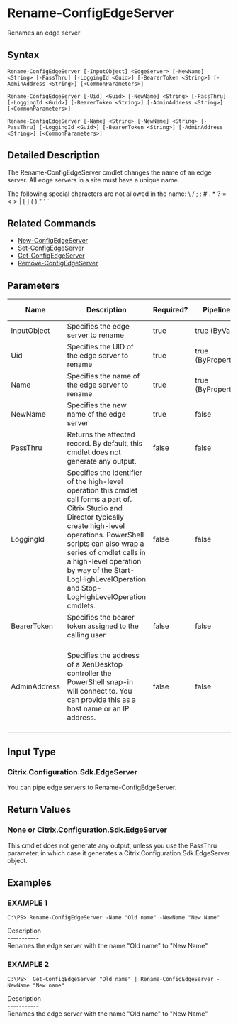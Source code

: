 ﻿# Rename-ConfigEdgeServer

   Renames an edge server

## Syntax
```
Rename-ConfigEdgeServer [-InputObject] <EdgeServer> [-NewName] <String> [-PassThru] [-LoggingId <Guid>] [-BearerToken <String>] [-AdminAddress <String>] [<CommonParameters>]

Rename-ConfigEdgeServer [-Uid] <Guid> [-NewName] <String> [-PassThru] [-LoggingId <Guid>] [-BearerToken <String>] [-AdminAddress <String>] [<CommonParameters>]

Rename-ConfigEdgeServer [-Name] <String> [-NewName] <String> [-PassThru] [-LoggingId <Guid>] [-BearerToken <String>] [-AdminAddress <String>] [<CommonParameters>]
```

## Detailed Description
   The Rename-ConfigEdgeServer cmdlet changes the name of an edge server. All edge servers in a site must have a unique name.

The following special characters are not allowed in the name: \ / ; : # . * ? = < > | [ ] ( ) " ' `

## Related Commands
  * [New-ConfigEdgeServer](New-ConfigEdgeServer.html)
  * [Set-ConfigEdgeServer](Set-ConfigEdgeServer.html)
  * [Get-ConfigEdgeServer](Get-ConfigEdgeServer.html)
  * [Remove-ConfigEdgeServer](Remove-ConfigEdgeServer.html)
## Parameters

| Name   | Description | Required? | Pipeline Input | Default Value |
| --- | --- | --- | --- | --- |
| InputObject | Specifies the edge server to rename | true | true (ByValue) |  |
| Uid | Specifies the UID of the edge server to rename | true | true (ByPropertyName) |  |
| Name | Specifies the name of the edge server to rename | true | true (ByPropertyName) |  |
| NewName | Specifies the new name of the edge server | true | false |  |
| PassThru | Returns the affected record. By default, this cmdlet does not generate any output. | false | false | False |
| LoggingId | Specifies the identifier of the high-level operation this cmdlet call forms a part of. Citrix Studio and Director typically create high-level operations. PowerShell scripts can also wrap a series of cmdlet calls in a high-level operation by way of the Start-LogHighLevelOperation and Stop-LogHighLevelOperation cmdlets. | false | false |  |
| BearerToken | Specifies the bearer token assigned to the calling user | false | false |  |
| AdminAddress | Specifies the address of a XenDesktop controller the PowerShell snap-in will connect to. You can provide this as a host name or an IP address. | false | false | Localhost. Once a value is provided by any cmdlet, this value becomes the default. |

## Input Type
### Citrix.Configuration.Sdk.EdgeServer
   You can pipe edge servers to Rename-ConfigEdgeServer.
## Return Values
### None or Citrix.Configuration.Sdk.EdgeServer
   This cmdlet does not generate any output, unless you use the PassThru parameter, in which case it generates a Citrix.Configuration.Sdk.EdgeServer object.
## Examples

### EXAMPLE 1
```
C:\PS> Rename-ConfigEdgeServer -Name "Old name" -NewName "New Name"
```
   Description<br>-----------<br>Renames the edge server with the name "Old name" to "New Name"
### EXAMPLE 2
```
C:\PS>  Get-ConfigEdgeServer "Old name" | Rename-ConfigEdgeServer -NewName "New name"
```
   Description<br>-----------<br>Renames the edge server with the name "Old name" to "New Name"
